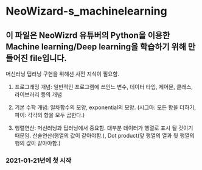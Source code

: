 # NeoWizard-s_machinelearning

## 이 파일은 NeoWizrd 유튜버의 Python을 이용한 Machine learning/Deep learning을 학습하기 위해 만들어진 file입니다.

머신러닝 딥러닝 구현을 위해선 사전 지식이 필요함.

1. 프로그래밍 개념: 일반적인 프로그램에 쓰인느 변수, 데이터 타입, 제어문, 클래스, 라이브러리 등의 개념

2. 기본 수학 개념: 일차함수의 모양, exponential의 모양. (시그마: 모든 항을 더하기,파이: 각각의 항을 모두 곱한다.)

3. 행렬연산: 머신러닝과 딥러닝에서 중요함. 대부분 데이터가 행열로 표시 될 것이기 때문임. 산술연산(행열의 값이 같아야함.), Dot product(앞 행열의 열과 뒷 행열의 행의 값이 같아야함.)

### 2021-01-21년에 첫 시작